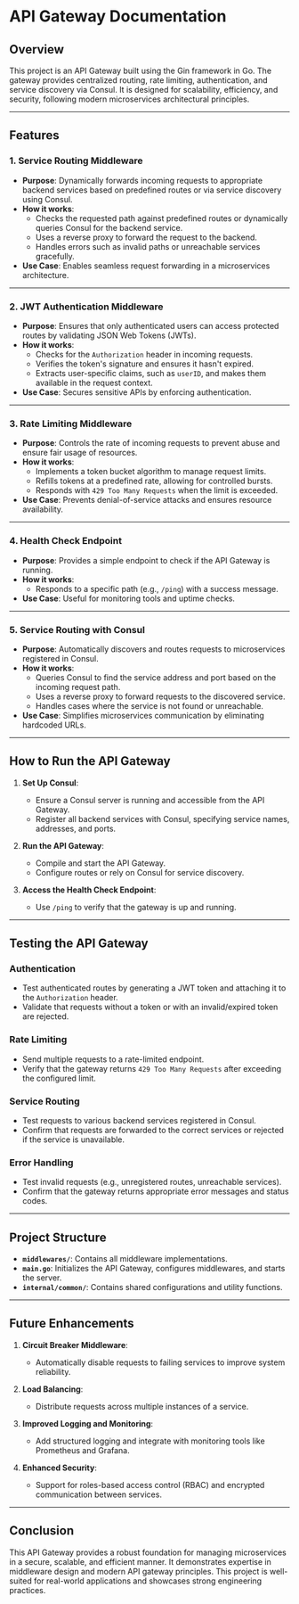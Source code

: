 # API Gateway Documentation

## Overview

This project is an API Gateway built using the Gin framework in Go. The gateway provides centralized routing, rate limiting, authentication, and service discovery via Consul. It is designed for scalability, efficiency, and security, following modern microservices architectural principles.

---

## Features

### **1. Service Routing Middleware**
- **Purpose**: Dynamically forwards incoming requests to appropriate backend services based on predefined routes or via service discovery using Consul.
- **How it works**:
  - Checks the requested path against predefined routes or dynamically queries Consul for the backend service.
  - Uses a reverse proxy to forward the request to the backend.
  - Handles errors such as invalid paths or unreachable services gracefully.
- **Use Case**: Enables seamless request forwarding in a microservices architecture.

---

### **2. JWT Authentication Middleware**
- **Purpose**: Ensures that only authenticated users can access protected routes by validating JSON Web Tokens (JWTs).
- **How it works**:
  - Checks for the `Authorization` header in incoming requests.
  - Verifies the token's signature and ensures it hasn't expired.
  - Extracts user-specific claims, such as `userID`, and makes them available in the request context.
- **Use Case**: Secures sensitive APIs by enforcing authentication.

---

### **3. Rate Limiting Middleware**
- **Purpose**: Controls the rate of incoming requests to prevent abuse and ensure fair usage of resources.
- **How it works**:
  - Implements a token bucket algorithm to manage request limits.
  - Refills tokens at a predefined rate, allowing for controlled bursts.
  - Responds with `429 Too Many Requests` when the limit is exceeded.
- **Use Case**: Prevents denial-of-service attacks and ensures resource availability.

---

### **4. Health Check Endpoint**
- **Purpose**: Provides a simple endpoint to check if the API Gateway is running.
- **How it works**:
  - Responds to a specific path (e.g., `/ping`) with a success message.
- **Use Case**: Useful for monitoring tools and uptime checks.

---

### **5. Service Routing with Consul**
- **Purpose**: Automatically discovers and routes requests to microservices registered in Consul.
- **How it works**:
  - Queries Consul to find the service address and port based on the incoming request path.
  - Uses a reverse proxy to forward requests to the discovered service.
  - Handles cases where the service is not found or unreachable.
- **Use Case**: Simplifies microservices communication by eliminating hardcoded URLs.

---

## How to Run the API Gateway

1. **Set Up Consul**:
   - Ensure a Consul server is running and accessible from the API Gateway.
   - Register all backend services with Consul, specifying service names, addresses, and ports.

2. **Run the API Gateway**:
   - Compile and start the API Gateway.
   - Configure routes or rely on Consul for service discovery.

3. **Access the Health Check Endpoint**:
   - Use `/ping` to verify that the gateway is up and running.

---

## Testing the API Gateway

### **Authentication**
- Test authenticated routes by generating a JWT token and attaching it to the `Authorization` header.
- Validate that requests without a token or with an invalid/expired token are rejected.

### **Rate Limiting**
- Send multiple requests to a rate-limited endpoint.
- Verify that the gateway returns `429 Too Many Requests` after exceeding the configured limit.

### **Service Routing**
- Test requests to various backend services registered in Consul.
- Confirm that requests are forwarded to the correct services or rejected if the service is unavailable.

### **Error Handling**
- Test invalid requests (e.g., unregistered routes, unreachable services).
- Confirm that the gateway returns appropriate error messages and status codes.

---

## Project Structure

- **`middlewares/`**: Contains all middleware implementations.
- **`main.go`**: Initializes the API Gateway, configures middlewares, and starts the server.
- **`internal/common/`**: Contains shared configurations and utility functions.

---

## Future Enhancements

1. **Circuit Breaker Middleware**:
   - Automatically disable requests to failing services to improve system reliability.

2. **Load Balancing**:
   - Distribute requests across multiple instances of a service.

3. **Improved Logging and Monitoring**:
   - Add structured logging and integrate with monitoring tools like Prometheus and Grafana.

4. **Enhanced Security**:
   - Support for roles-based access control (RBAC) and encrypted communication between services.

---

## Conclusion

This API Gateway provides a robust foundation for managing microservices in a secure, scalable, and efficient manner. It demonstrates expertise in middleware design and modern API gateway principles. This project is well-suited for real-world applications and showcases strong engineering practices.


